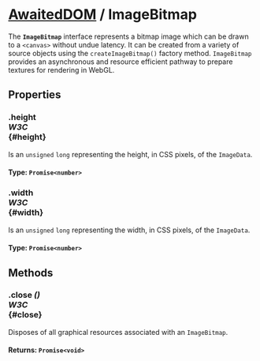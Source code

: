 # [AwaitedDOM](../basic-client/awaited-dom) <span>/</span> ImageBitmap

<div class='overview'>The <code><strong>ImageBitmap</strong></code> interface represents a bitmap image which can be drawn to a <code>&lt;canvas&gt;</code> without undue latency. It can be created from a variety of source objects using the <code>createImageBitmap()</code> factory method. <code>ImageBitmap</code> provides an asynchronous and resource efficient pathway to prepare textures for rendering in WebGL.</div>

## Properties

### .height <div class="specs"><i>W3C</i></div> {#height}

Is an <code>unsigned</code> <code>long</code> representing the height, in CSS pixels, of the <code>ImageData</code>.

#### **Type**: `Promise<number>`

### .width <div class="specs"><i>W3C</i></div> {#width}

Is an <code>unsigned</code> <code>long</code> representing the width, in CSS pixels, of the <code>ImageData</code>.

#### **Type**: `Promise<number>`

## Methods

### .close *()* <div class="specs"><i>W3C</i></div> {#close}


 <p>Disposes of all graphical resources associated with an <code>ImageBitmap</code>.</p>
 

#### **Returns**: `Promise<void>`
